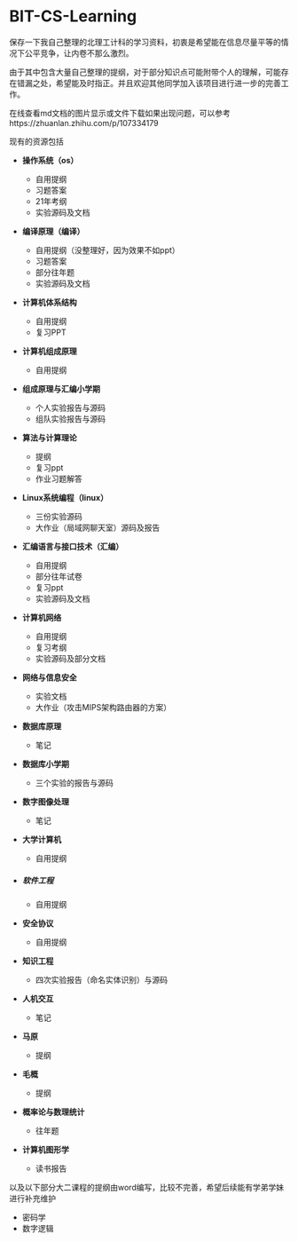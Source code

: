 # BIT-CS-Learning
保存一下我自己整理的北理工计科的学习资料，初衷是希望能在信息尽量平等的情况下公平竞争，让内卷不那么激烈。

由于其中包含大量自己整理的提纲，对于部分知识点可能附带个人的理解，可能存在错漏之处，希望能及时指正。并且欢迎其他同学加入该项目进行进一步的完善工作。

在线查看md文档的图片显示或文件下载如果出现问题，可以参考https://zhuanlan.zhihu.com/p/107334179



现有的资源包括

- **操作系统（os）**

  - 自用提纲
  - 习题答案
  - 21年考纲
  - 实验源码及文档

- **编译原理（编译）**

  - 自用提纲（没整理好，因为效果不如ppt）
  - 习题答案
  - 部分往年题
  - 实验源码及文档

- **计算机体系结构**

  - 自用提纲
  - 复习PPT

- **计算机组成原理**

  - 自用提纲

- **组成原理与汇编小学期**

  - 个人实验报告与源码
  - 组队实验报告与源码

- **算法与计算理论**

  - 提纲
  - 复习ppt
  - 作业习题解答

- **Linux系统编程（linux）**

  - 三份实验源码
  - 大作业（局域网聊天室）源码及报告

- **汇编语言与接口技术（汇编）**

  - 自用提纲
  - 部分往年试卷
  - 复习ppt
  - 实验源码及文档

- **计算机网络**

  - 自用提纲
  - 复习考纲
  - 实验源码及部分文档

- **网络与信息安全**

  - 实验文档
  - 大作业（攻击MIPS架构路由器的方案）

- **数据库原理**

  - 笔记

- **数据库小学期**

  - 三个实验的报告与源码

- **数字图像处理**

  - 笔记

- **大学计算机**

  - 自用提纲

- ##### **软件工程**

  - 自用提纲

- **安全协议**

  - 自用提纲

- **知识工程**

  - 四次实验报告（命名实体识别）与源码

- **人机交互**

  - 笔记

- **马原**

  - 提纲

- **毛概**

  - 提纲

- **概率论与数理统计**

  - 往年题

- **计算机图形学**

  - 读书报告



以及以下部分大二课程的提纲由word编写，比较不完善，希望后续能有学弟学妹进行补充维护

- 密码学
- 数字逻辑
